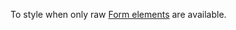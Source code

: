 To style when only raw [Form elements](https://developer.mozilla.org/en-US/docs/Web/HTML/Element#table_content) are available.

<script>
/* To open external links in new window */
Array.from(document.links)
  .filter(link => link.hostname != window.location.hostname)
  .forEach(link => link.target = '_blank');
</script>
